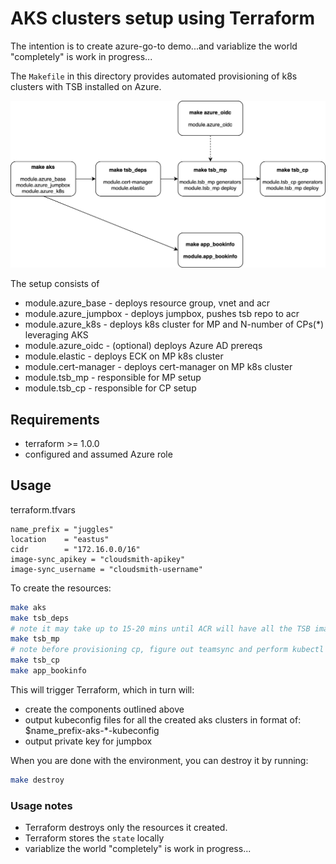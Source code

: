 # AKS clusters setup using Terraform

The intention is to create azure-go-to demo...and variablize the world "completely" is work in progress...

The `Makefile` in this directory provides automated provisioning of k8s clusters with TSB installed on Azure. 

![Workflow](workflow.jpg?raw=true "Workflow")

The setup consists of

* module.azure_base   - deploys resource group, vnet and acr
* module.azure_jumpbox - deploys jumpbox, pushes tsb repo to acr
* module.azure_k8s  - deploys k8s cluster for MP and N-number of CPs(*) leveraging AKS
* module.azure_oidc - (optional) deploys Azure AD prereqs
* module.elastic    - deploys ECK on MP k8s cluster
* module.cert-manager - deploys cert-manager on MP k8s cluster
* module.tsb_mp     - responsible for MP setup
* module.tsb_cp     - responsible for CP setup



## Requirements

- terraform >= 1.0.0
- configured and assumed Azure role

## Usage

terraform.tfvars

```
name_prefix = "juggles"
location    = "eastus"
cidr        = "172.16.0.0/16"
image-sync_apikey = "cloudsmith-apikey"
image-sync_username = "cloudsmith-username"

```

To create the resources:
```bash
make aks
make tsb_deps
# note it may take up to 15-20 mins until ACR will have all the TSB images uploaded
make tsb_mp
# note before provisioning cp, figure out teamsync and perform kubectl tfdemo-aks-1-kubeconfig create job -n tsb teamsync-bootstrap --from=cronjob/teamsync
make tsb_cp
make app_bookinfo
```
This will trigger Terraform, which in turn will:
- create the components outlined above
- output kubeconfig files for all the created aks clusters in format of: $name_prefix-aks-*-kubeconfig 
- output private key for jumpbox

When you are done with the environment, you can destroy it by running:

```bash
make destroy
```

### Usage notes
- Terraform destroys only the resources it created.
- Terraform stores the `state` locally
- variablize the world "completely" is work in progress...
